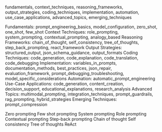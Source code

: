 fundamentals, context_techniques, reasoning_frameworks, output_strategies, coding_techniques, implementation, automation, use_case_applications, advanced_topics, emerging_techniques

Fundamentals: prompt_engineering_basics, model_configuration, zero_shot, one_shot, few_shot
Context Techniques: role_prompting, system_prompting, contextual_prompting, analogy_based
Reasoning Frameworks: chain_of_thought, self_consistency, tree_of_thoughts, step_back_prompting, react_framework
Output Strategies: structured_output, json_schema_guidance, output_formats
Coding Techniques: code_generation, code_explanation, code_translation, code_debugging
Implementation: variables_in_prompts, documentation_methods, best_practices, json_repair, evaluation_framework, prompt_debugging_troubleshooting, model_specific_considerations
Automation: automatic_prompt_engineering
Use-Case Applications: code_generation, content_creation, decision_support, educational_explanations, research_analysis
Advanced Topics: multimodal_prompting, integration_techniques, prompt_guardrails, rag_prompting, hybrid_strategies
Emerging Techniques: prompt_compression

Zero prompting
Few shot prompting
System prompting
Role prompting
Contextual prompting
Step-back prompting
Chain of thought
Self consistency
Tree of thoughts
ReAct